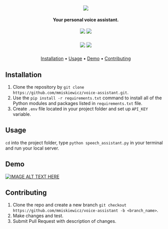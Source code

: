 <h1 align="center">
  <img src=https://user-images.githubusercontent.com/32812860/235366869-2faf3404-745a-4a53-9b48-9555bbd7147d.gif></img>
  </h1>

<h4 align="center">
Your personal voice assistant.
  </h4>
  
  <h5 align="center">
  <img src=https://user-images.githubusercontent.com/32812860/235367214-0c517879-84ad-4c74-a590-71dd010030f4.svg></img>
    <img src=https://user-images.githubusercontent.com/32812860/235367277-0ca9cc0c-2ae4-4a08-bea7-7f227892f952.svg></img>
       </h5>

  <h5 align="center">
   <img src=https://img.shields.io/github/repo-size/mmiskiewicz/voice-assistant></img>
  <img src=https://img.shields.io/github/issues/mmiskiewicz/voice-assistant></img>
    </h5>
  
    
<p align="center">
  <a href="#installation">Installation</a> •
  <a href="#usage">Usage</a> •
  <a href="#demo">Demo</a> •
  <a href="#contributing">Contributing</a>
</p>
 
## Installation

1. Clone the repository by `git clone https://github.com/mmiskiewicz/voice-assistant.git`.
2. Use the `pip install -r requirements.txt` command to install all of the Python modules and packages listed in `requirements.txt` file.
3. Create `.env` file located in your project folder and set up `API_KEY` variable.


## Usage

`cd` into the project folder, type `python speech_assistant.py` in your terminal and run your local server.


## Demo

<a href="https://www.youtube.com/watch?v=1jjRW4QyOAg&ab_channel=MateuszMi%C5%9Bkiewicz
" target="_blank"><img src="https://user-images.githubusercontent.com/32812860/235366722-57d5295d-54c6-4ef5-8636-c65e10378581.gif" 
alt="IMAGE ALT TEXT HERE" /></a>


## Contributing

1. Clone the repo and create a new branch `git checkout https://github.com/mmiskiewicz/voice-assistant -b <branch_name>`.
2. Make changes and test.
3. Submit Pull Request with description of changes.
